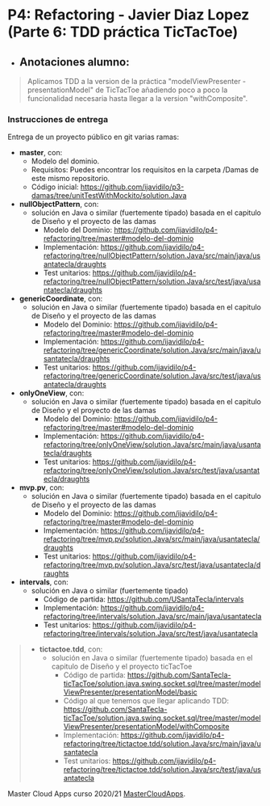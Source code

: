 # P4: Refactoring - Javier Diaz Lopez (Parte 6: TDD práctica TicTacToe)
  * ## Anotaciones alumno: 
  > Aplicamos TDD a la version de la práctica "modelViewPresenter - presentationModel" de TicTacToe añadiendo poco a poco la funcionalidad necesaria hasta llegar a la version "withComposite".
### Instrucciones de entrega

Entrega de un proyecto público en git varias ramas:

* **master**, con:
    * Modelo del dominio.
    * Requisitos: Puedes encontrar los requisitos en la carpeta /Damas de este mismo repositorio.
    * Código inicial: https://github.com/ijavidilo/p3-damas/tree/unitTestWithMockito/solution.Java
* **nullObjectPattern**, con:
    * solución en Java o similar (fuertemente tipado) basada en el capitulo de Diseño y el proyecto de las damas
        * Modelo del Dominio: https://github.com/ijavidilo/p4-refactoring/tree/master#modelo-del-dominio
        * Implementación: https://github.com/ijavidilo/p4-refactoring/tree/nullObjectPattern/solution.Java/src/main/java/usantatecla/draughts
        * Test unitarios: https://github.com/ijavidilo/p4-refactoring/tree/nullObjectPattern/solution.Java/src/test/java/usantatecla/draughts  
* **genericCoordinate**, con:
    * solución en Java o similar (fuertemente tipado) basada en el capitulo de Diseño y el proyecto de las damas
        * Modelo del Dominio: https://github.com/ijavidilo/p4-refactoring/tree/master#modelo-del-dominio
        * Implementación: https://github.com/ijavidilo/p4-refactoring/tree/genericCoordinate/solution.Java/src/main/java/usantatecla/draughts
        * Test unitarios: https://github.com/ijavidilo/p4-refactoring/tree/genericCoordinate/solution.Java/src/test/java/usantatecla/draughts 
* **onlyOneView**, con:
    * solución en Java o similar (fuertemente tipado) basada en el capitulo de Diseño y el proyecto de las damas
        * Modelo del Dominio: https://github.com/ijavidilo/p4-refactoring/tree/master#modelo-del-dominio
        * Implementación: https://github.com/ijavidilo/p4-refactoring/tree/onlyOneView/solution.Java/src/main/java/usantatecla/draughts
        * Test unitarios: https://github.com/ijavidilo/p4-refactoring/tree/onlyOneView/solution.Java/src/test/java/usantatecla/draughts 
* **mvp.pv**, con:
    * solución en Java o similar (fuertemente tipado) basada en el capitulo de Diseño y el proyecto de las damas
        * Modelo del Dominio: https://github.com/ijavidilo/p4-refactoring/tree/master#modelo-del-dominio
        * Implementación: https://github.com/ijavidilo/p4-refactoring/tree/mvp.pv/solution.Java/src/main/java/usantatecla/draughts
        * Test unitarios: https://github.com/ijavidilo/p4-refactoring/tree/mvp.pv/solution.Java/src/test/java/usantatecla/draughts
* **intervals**, con:
    * solución en Java o similar (fuertemente tipado)
        * Código de partida: https://github.com/USantaTecla/intervals
        * Implementación: https://github.com/ijavidilo/p4-refactoring/tree/intervals/solution.Java/src/main/java/usantatecla
        * Test unitarios: https://github.com/ijavidilo/p4-refactoring/tree/intervals/solution.Java/src/test/java/usantatecla
>* **tictactoe.tdd**, con:
>    * solución en Java o similar (fuertemente tipado) basada en el capitulo de Diseño y el proyecto ticTacToe
>        * Código de partida: https://github.com/SantaTecla-ticTacToe/solution.java.swing.socket.sql/tree/master/modelViewPresenter/presentationModel/basic
>        * Código al que tenemos que llegar aplicando TDD: https://github.com/SantaTecla-ticTacToe/solution.java.swing.socket.sql/tree/master/modelViewPresenter/presentationModel/withComposite
>        * Implementación: https://github.com/ijavidilo/p4-refactoring/tree/tictactoe.tdd/solution.Java/src/main/java/usantatecla
>        * Test unitarios: https://github.com/ijavidilo/p4-refactoring/tree/tictactoe.tdd/solution.Java/src/test/java/usantatecla

Master Cloud Apps curso 2020/21 [MasterCloudApps](https://www.codeurjc.es/mastercloudapps/).